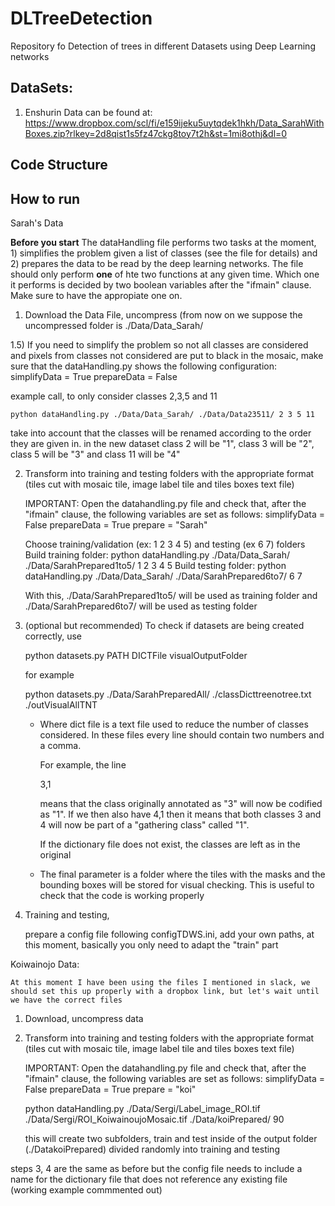 # DLTreeDetection

Repository fo Detection of trees in different Datasets using Deep Learning networks

## DataSets:

1) Enshurin Data can be found at: https://www.dropbox.com/scl/fi/e159ijeku5uytqdek1hkh/Data_SarahWithBoxes.zip?rlkey=2d8qist1s5fz47ckg8toy7t2h&st=1mi8othj&dl=0

## Code Structure



## How to run

Sarah's Data

**Before you start** The dataHandling file performs two tasks at the moment, 1) simplifies the problem given a list of classes (see the file for details) and 2) prepares the data to be read by the deep learning networks. The file should only perform **one** of hte two functions at any given time. Which one it performs is decided by two boolean variables after the "ifmain" clause. Make sure to have the appropiate one on.


1) Download the Data File, uncompress (from now on we suppose the uncompressed folder is ./Data/Data_Sarah/

1.5) If you need to simplify the problem so not all classes are considered and pixels from classes not considered are put to black in the mosaic, make sure that the dataHandling.py shows the following configuration:
    simplifyData = True
    prepareData = False
    
example call, to only consider classes 2,3,5 and 11
    
    python dataHandling.py ./Data/Data_Sarah/ ./Data/Data23511/ 2 3 5 11

take into account that the classes will be renamed according to the order they are given in. in the new dataset class 2 will be "1", class 3 will be "2", class 5 will be "3" and class 11 will be "4"

2) Transform into training and testing folders with the appropriate format (tiles cut with mosaic tile, image label tile and tiles boxes text file)


	IMPORTANT: Open the datahandling.py file and check that, after the "ifmain" clause, the following variables are set as follows:
	simplifyData = False
   	prepareData = True
    	prepare = "Sarah"
	
	Choose training/validation (ex: 1 2 3 4 5) and testing (ex 6 7) folders 
	Build training folder: python dataHandling.py ./Data/Data_Sarah/ ./Data/SarahPrepared1to5/  1 2 3 4 5
	Build testing folder: python dataHandling.py ./Data/Data_Sarah/ ./Data/SarahPrepared6to7/  6 7 
	
	With this,  ./Data/SarahPrepared1to5/  will be used as training folder and ./Data/SarahPrepared6to7/ will be used as testing folder	
	
3) (optional but recommended) To check if datasets are being created correctly, use

	python datasets.py PATH DICTFile visualOutputFolder

	for example
	
	python datasets.py ./Data/SarahPreparedAll/ ./classDicttreenotree.txt ./outVisualAllTNT

	- Where dict file is a text file used to reduce the number of classes considered. In these files every line should contain two numbers and a comma.

		For example, the line 
	
		3,1 
	
		means that the class originally annotated as "3" will now be codified as "1". If we then also have 4,1 then it means that both classes 3 and 4 will now be part of a "gathering class" called "1".

		If the dictionary file does not exist, the classes are left as in the original

	- The final parameter is a folder where the tiles with the masks and the bounding boxes will be stored for visual checking. This is useful to check that the code is working properly
	
	
4) Training and testing, 

	prepare a config file following configTDWS.ini, add your own paths, at this moment, basically you only need to adapt the "train" part	
	
	
Koiwainojo Data:

	At this moment I have been using the files I mentioned in slack, we should set this up properly with a dropbox link, but let's wait until we have the correct files
	
1) Download, uncompress data

2) Transform into training and testing folders with the appropriate format (tiles cut with mosaic tile, image label tile and tiles boxes text file)

	IMPORTANT: Open the datahandling.py file and check that, after the "ifmain" clause, the following variables are set as follows:
	simplifyData = False
   	prepareData = True
    	prepare = "koi"

	python dataHandling.py ./Data/Sergi/Label_image_ROI.tif ./Data/Sergi/ROI_KoiwainoujoMosaic.tif ./Data/koiPrepared/ 90
	
	this will create two subfolders, train and test inside of the output folder (./DatakoiPrepared) divided randomly into training and testing
	
steps 3, 4 are the same as before but the config file needs to include a name for the dictionary file that does not reference any existing file (working example commmented out) 

